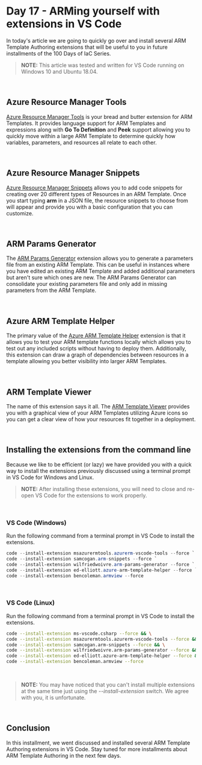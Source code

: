 # Day 17 - ARMing yourself with extensions in VS Code

In today's article we are going to quickly go over and install several ARM Template Authoring extensions that will be useful to you in future installments of the 100 Days of IaC Series.

> **NOTE:** This article was tested and written for VS Code running on Windows 10 and Ubuntu 18.04.

<br />

## Azure Resource Manager Tools

[Azure Resource Manager Tools](https://marketplace.visualstudio.com/items?itemName=msazurermtools.azurerm-vscode-tools) is your bread and butter extension for ARM Templates. It provides language support for ARM Templates and expressions along with **Go To Definition** and **Peek** support allowing you to quickly move within a large ARM Template to determine quickly how variables, parameters, and resources all relate to each other.

<br />

## Azure Resource Manager Snippets

[Azure Resource Manager Snippets](marketplace.visualstudio.com/items?itemName=samcogan.arm-snippets) allows you to add code snippets for creating over 20 different types of Resources in an ARM Template. Once you start typing **arm** in a JSON file, the resource snippets to choose from will appear and provide you with a basic configuration that you can customize.

<br />

## ARM Params Generator

The [ARM Params Generator](https://marketplace.visualstudio.com/items?itemName=wilfriedwoivre.arm-params-generator) extension allows you to generate a parameters file from an existing ARM Template. This can be useful in instances where you have edited an existing ARM Template and added additional parameters but aren't sure which ones are new. The ARM Params Generator can consolidate your existing parameters file and only add in missing parameters from the ARM Template.

<br />

## Azure ARM Template Helper

The primary value of the [Azure ARM Template Helper](https://marketplace.visualstudio.com/items?itemName=ed-elliott.azure-arm-template-helper) extension is that it allows you to test your ARM template functions locally which allows you to test out any included scripts without having to deploy them. Additionally, this extension can draw a graph of dependencies between resources in a template allowing you better visibility into larger ARM Templates.

<br />

## ARM Template Viewer

The name of this extension says it all. The [ARM Template Viewer](https://marketplace.visualstudio.com/items?itemName=ed-elliott.azure-arm-template-helper) provides you with a graphical view of your ARM Templates utilizing Azure icons so you can get a clear view of how your resources fit together in a deployment.

<br />

## Installing the extensions from the command line

Because we like to be efficient (or lazy) we have provided you with a quick way to install the extensions previously discussed using a terminal prompt in VS Code for Windows and Linux.

> **NOTE:** After installing these extensions, you will need to close and re-open VS Code for the extensions to work properly.


<br />

### VS Code (Windows)

Run the following command from a terminal prompt in VS Code to install the extensions.

```powershell
code --install-extension msazurermtools.azurerm-vscode-tools --force `
code --install-extension samcogan.arm-snippets --force `
code --install-extension wilfriedwoivre.arm-params-generator --force `
code --install-extension ed-elliott.azure-arm-template-helper --force `
code --install-extension bencoleman.armview --force
```

<br />

### VS Code (Linux)

Run the following command from a terminal prompt in VS Code to install the extensions.

```bash
code --install-extension ms-vscode.csharp --force && \
code --install-extension msazurermtools.azurerm-vscode-tools --force && \
code --install-extension samcogan.arm-snippets --force && \
code --install-extension wilfriedwoivre.arm-params-generator --force && \
code --install-extension ed-elliott.azure-arm-template-helper --force && \
code --install-extension bencoleman.armview --force
```

<br />

> **NOTE:** You may have noticed that you can't install multiple extensions at the same time just using the *--install-extension* switch. We agree with you, it is unfortunate.

<br />

## Conclusion

In this installment, we went discussed and installed several ARM Template Authoring extensions in VS Code. Stay tuned for more installments about ARM Template Authoring in the next few days.
